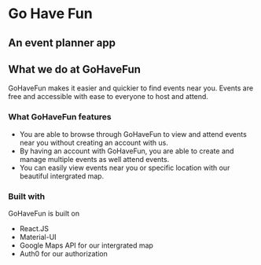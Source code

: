 # Go Have Fun
## An event planner app

## What we do at GoHaveFun
GoHaveFun makes it easier and quickier to find events near you. Events are free and accessible with ease to everyone to host and attend.

### What GoHaveFun features
* You are able to browse through GoHaveFun to view and attend events near you without creating an account with us.
* By having an account with GoHaveFun, you are able to create and manage multiple events as well attend events.
* You can easily view events near you or specific location with our beautiful intergrated map.

### Built with
GoHaveFun is built on
* React.JS
* Material-UI
* Google Maps API for our intergrated map
* Auth0 for our authorization